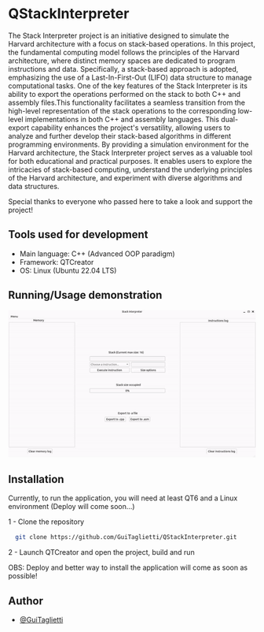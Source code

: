 
# QStackInterpreter

The Stack Interpreter project is an initiative designed to simulate the Harvard architecture with a focus on stack-based operations. In this project, the fundamental computing model follows the principles of the Harvard architecture, where distinct memory spaces are dedicated to program instructions and data. Specifically, a stack-based approach is adopted, emphasizing the use of a Last-In-First-Out (LIFO) data structure to manage computational tasks. One of the key features of the Stack Interpreter is its ability to export the operations performed on the stack to both C++ and assembly files.This functionality facilitates a seamless transition from the high-level representation of the stack operations to the corresponding low-level implementations in both C++ and assembly languages. This dual-export capability enhances the project's versatility, allowing users to analyze and further develop their stack-based algorithms in different programming environments. By providing a simulation environment for the Harvard architecture, the Stack Interpreter project serves as a valuable tool for both educational and practical purposes. It enables users to explore the intricacies of stack-based computing, understand the underlying principles of the Harvard architecture, and experiment with diverse algorithms and data structures.

Special thanks to everyone who passed here to take a look and support the project!

## Tools used for development
* Main language: C++ (Advanced OOP paradigm)
* Framework: QTCreator
* OS: Linux (Ubuntu 22.04 LTS)
## Running/Usage demonstration

![Demo project GIF](https://github.com/GuiTaglietti/GuiTaglietti/blob/main/DemoGIFQStackInterpreter.gif)


## Installation

Currently, to run the application, you will need at least QT6 and a Linux environment (Deploy will come soon...)

1 - Clone the repository
```bash
  git clone https://github.com/GuiTaglietti/QStackInterpreter.git
```

2 - Launch QTCreator and open the project, build and run
    
OBS: Deploy and better way to install the application will come as soon as possible!
## Author

- [@GuiTaglietti](https://www.github.com/GuiTaglietti)



